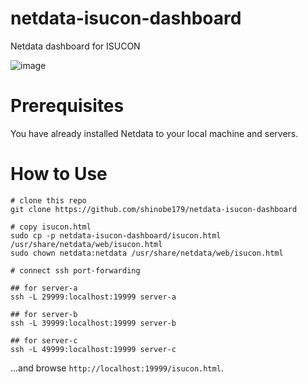 # netdata-isucon-dashboard
Netdata dashboard for ISUCON

![image](https://cdn-ak.f.st-hatena.com/images/fotolife/b/befs_anne/20200907/20200907004027.png)

# Prerequisites
You have already installed Netdata to your local machine and servers.

# How to Use

```
# clone this repo
git clone https://github.com/shinobe179/netdata-isucon-dashboard

# copy isucon.html
sudo cp -p netdata-isucon-dashboard/isucon.html /usr/share/netdata/web/isucon.html
sudo chown netdata:netdata /usr/share/netdata/web/isucon.html

# connect ssh port-forwarding

## for server-a
ssh -L 29999:localhost:19999 server-a

## for server-b
ssh -L 39999:localhost:19999 server-b

## for server-c
ssh -L 49999:localhost:19999 server-c
```

...and browse `http://localhost:19999/isucon.html`.

